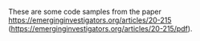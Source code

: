 These are some code samples from the paper https://emerginginvestigators.org/articles/20-215 (https://emerginginvestigators.org/articles/20-215/pdf).
